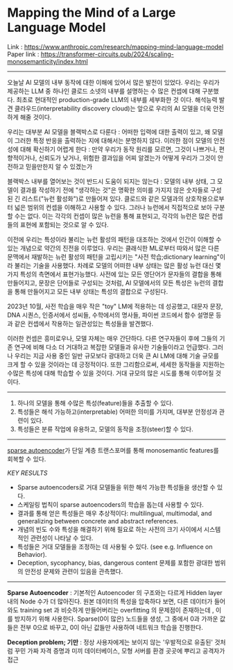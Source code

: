 # Mapping the Mind of a Large Language Model

Link : https://www.anthropic.com/research/mapping-mind-language-model
Paper link : https://transformer-circuits.pub/2024/scaling-monosemanticity/index.html

---

오늘날 AI 모델의 내부 동작에 대한 이해에 있어서 많은 발전이 있었다.
우리는 우리가 제공하는 LLM 중 하나인 클로드 소넷의 내부를 설명하는 수 많은 컨셉에 대해 구분했다.
최초로 현대적인 production-grade LLM의 내부를 세부화한 것 이다. 
해석능력 발견 클라우드(interpretability discovery cloud)는 앞으로 우리의 AI 모델을 더욱 안전하게 해줄 것이다.

우리는 대부분 AI 모델을 블랙박스로 다룬다 : 어떠한 입력에 대한 출력이 있고, 왜 모델이 그러한 특정 반응을 출력하는 지에 대해서는 분명하지 않다.
이러한 점이 모델의 안전성에 대해 확신하기 어렵게 한다 : 만약 우리가 동작 원리를 모르면, 그것이 나쁘거나, 편향적이거나, 신뢰도가 낮거나, 위험한 결과임을 어찌 알겠는가
어떻게 우리가 그것이 안전하고 믿을만한지 알 수 있겠는가

블랙박스 내부를 열어보는 것이 반드시 도움이 되지는 않는다 : 모델의 내부 상태, 그 모델이 결과를 작성하기 전에 "생각하는 것"은 명확한 의미를 가지지 않은 숫자들로 구성된 긴 리스트("뉴런 활성화")로 만들어져 있다.
클로드와 같은 모델과의 상호작용으로부터 넓은 범위의 컨셉을 이해하고 사용할 수 있다. 그러나 뉴런에서 직접적으로 보아 구분할 수는 없다.
이는 각각의 컨셉이 많은 뉴런을 통해 표현되고, 각각의 뉴런은 많은 컨셉들의 표현에 포함되는 것으로 알 수 있다.

이전에 우리는 특성이라 불리는 뉴런 활성의 패턴을 대조하는 것에서 인간이 이해할 수 있는 개념으로 약간의 진전을 이루었다.
우리는 클래식한 ML로부터 따와서 많은 다른 문맥에서 재발하는 뉴런 활성의 패턴을 고립시키는 "사전 학습;dictionary learning"이라 불리는 기술을 사용했다. 
차례로 모델의 어떠한 내부 상태는 많은 활성 뉴런 대신  몇 가지 특성의 측면에서 표현가능했다.
사전에 있는 모든 영단어가 문자들의 결합을 통해 만들어지고, 문장은 단어들로 구성되는 것처럼, AI 모델에서의 모든 특성은 뉴런의 결합을 통해 만들어지고 모든 내부 상태는 특성의 결합으로 구성된다.

2023년 10월, 사전 학습을 매우 작은 "toy" LM에 적용하는 데 성공했고, 대문자 문장, DNA 시퀀스, 인증서에서 성씨들, 수학에서의 명사들, 파이썬 코드에서 함수 설명문 등과 같은 컨셉에서 작용하는 일관성있는 특성들을 발견했다.

이러한 컨셉은 흥미로우나, 모델 자체는 매우 간단하다. 다른 연구자들이 후에 그들의 기존 연구에 비해 다소 더 거대하고 복잡한 모델들과 유사한 기술들이라고 언급했다.
그러나 우리는 지금 사용 중인 일반 규모보다 광대하고 더욱 큰 AI LM에 대해 기술 규모를 크게 할 수 있을 것이라는 데 긍정적이다. 또한 그리함으로써, 세세한 동작들을 지원하는 수많은 특성에 대해 학습할 수 있을 것이다.
거대 규모의 많은 시도를 통해 이루어질 것이다. 

---

1. 하나의 모델을 통해 수많은 특성(feature)들을 추출할 수 있다.
2. 특성들은 해석 가능하고(interpretable) 어떠한 의미를 가지며, 대부분 안정성과 관련이 있다.
3. 특성들은 분류 작업에 유용하고, 모델의 동작을 조정(steer)할 수 있다.

---
[sparse autoencoder](https://velog.io/@jochedda/%EB%94%A5%EB%9F%AC%EB%8B%9D-Autoencoder-%EA%B0%9C%EB%85%90-%EB%B0%8F-%EC%A2%85%EB%A5%98)가 단일 계층 트랜스포머를 통해 monosemantic features를 회복할 수 있다.

*KEY RESULTS* 
- Sparse autoencoders로 거대 모델들을 위한 해석 가능한 특성들을 생산할 수 있다.
- 스케일링 법칙이 sparse autoencoders의 학습을 돕는데 사용할 수 있다.
- 결과를 통해 얻은 특성들은 매우 추상적이다: multilingual, multimodal, and generalizing between concrete and abstract references. 
- 개념의 빈도 수와 특성을 해결하기 위해 필요로 하는 사전의 크기 사이에서 시스템 적인 관련성이 나타날 수 있다.
- 특성들은 거대 모델들을 조정하는 데 사용될 수 있다. (see e.g. Influence on Behavior). 
- Deception, sycophancy, bias, dangerous content 문제를 포함한 광대한 범위의 안전성 문제와 관련이 있음을 관측했다.

---

**Sparse Autoencoder** : 기본적인 Autoencoder 의 구조와는 다르게 Hidden layer 내의 Node 수가 더 많아진다.  원본 데이터의 특성을 압축하다 보면, 다른 데이터가 들어와도 training set 과 비슷하게 만들어버리는 overfitting 의 문제점이 존재하는데 , 이를 방지하기 위해 사용한다. Sparse(0이 많은) 노드들을 생성, 그 중에서 0과 가까운 값들은 전부 0으로 바꾸고, 0이 아닌 값들만 사용하여 네트워크 학습을 진행한다.

**Deception problem; 기만** : 정상 사용자에게는 보이지 않는 '우발적으로 유출된' 것처럼 꾸민 가짜 자격 증명과 미끼 데이터베이스, 모형 서버를 환경 곳곳에 뿌리고 공격자가 접근